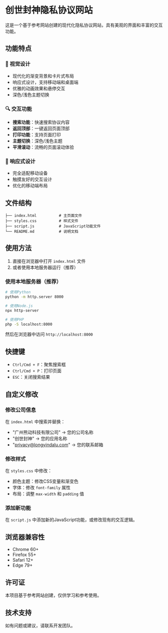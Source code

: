 # 创世封神隐私协议网站

这是一个基于参考网站创建的现代化隐私协议网站，具有美观的界面和丰富的交互功能。

## 功能特点

### 🎨 视觉设计
- 现代化的渐变背景和卡片式布局
- 响应式设计，支持移动端和桌面端
- 优雅的动画效果和悬停交互
- 深色/浅色主题切换

### 🔍 交互功能
- **搜索功能**：快速搜索协议内容
- **返回顶部**：一键返回页面顶部
- **打印功能**：支持页面打印
- **主题切换**：深色/浅色主题
- **平滑滚动**：流畅的页面滚动体验

### 📱 响应式设计
- 完全适配移动设备
- 触摸友好的交互设计
- 优化的移动端布局

## 文件结构

```
├── index.html          # 主页面文件
├── styles.css          # 样式文件
├── script.js           # JavaScript功能文件
└── README.md           # 说明文档
```

## 使用方法

1. 直接在浏览器中打开 `index.html` 文件
2. 或者使用本地服务器运行（推荐）

### 使用本地服务器（推荐）

```bash
# 使用Python
python -m http.server 8000

# 使用Node.js
npx http-server

# 使用PHP
php -S localhost:8000
```

然后在浏览器中访问 `http://localhost:8000`

## 快捷键

- `Ctrl/Cmd + F`：聚焦搜索框
- `Ctrl/Cmd + P`：打印页面
- `ESC`：关闭搜索结果

## 自定义修改

### 修改公司信息
在 `index.html` 中搜索并替换：
- "广州熊动科技有限公司" → 您的公司名称
- "创世封神" → 您的应用名称
- "privacy@longyindalu.com" → 您的联系邮箱

### 修改样式
在 `styles.css` 中修改：
- 颜色主题：修改CSS变量和渐变色
- 字体：修改 `font-family` 属性
- 布局：调整 `max-width` 和 `padding` 值

### 添加新功能
在 `script.js` 中添加新的JavaScript功能，或修改现有的交互逻辑。

## 浏览器兼容性

- Chrome 60+
- Firefox 55+
- Safari 12+
- Edge 79+

## 许可证

本项目基于参考网站创建，仅供学习和参考使用。

## 技术支持

如有问题或建议，请联系开发团队。
